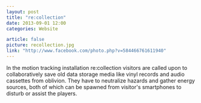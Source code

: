```yaml
---
layout: post
title: "re:collection"
date: 2013-09-01 12:00
categories: Website

article: false
picture: recollection.jpg
link: "http://www.facebook.com/photo.php?v=584466761611940"
---
```


In the motion tracking installation re:collection visitors are called upon to collaboratively save old data storage media like vinyl records and audio cassettes from oblivion. They have to neutralize hazards and gather energy sources, both of which can be spawned from visitor's smartphones to disturb or assist the players.
